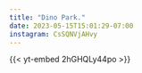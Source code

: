 ```yaml
---
title: "Dino Park."
date: 2023-05-15T15:01:29-07:00
instagram: CsSQNVjAHvy
---
```


{{< yt-embed 2hGHQLy44po >}}
